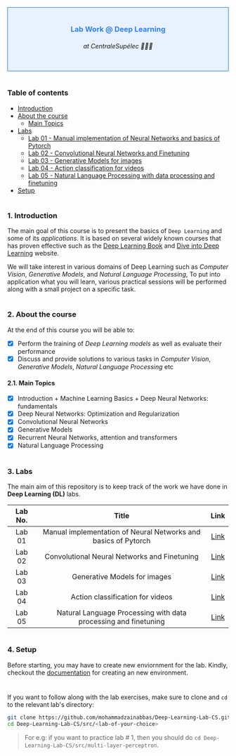 <!-- ## Lab Work @ Deep Learning at CentraleSupélec 👨🏻‍💻 -->

<div align="center" style="border: 1px solid #2479c3; padding: 1rem 0 1rem 0; background-color:rgba(56, 139, 253, 0.1);"> 
    <h3 style="color:rgb(47, 129, 247);" > Lab Work @ Deep Learning </h3>
    <h6> at CentraleSupélec 👨🏻‍💻</h6>
    <!-- <picture>
        <img style="width:20%;visibility:visible;" alt="Rust Lang" src="https://raw.githubusercontent.com/cognitive-engineering-lab/rust-book/979208354d6dae529547acdd2c98e9d253974612/src/img/ferris/not_desired_behavior.svg" width="100">
    </picture> -->
</div>

#
### Table of contents

- [Introduction](#introduction)
- [About the course](#about-course)
  * [Main Topics](#main-topics)
- [Labs](#labs)
  * [Lab 01 - Manual implementation of Neural Networks and basics of Pytorch](#lab-1)
  * [Lab 02 - Convolutional Neural Networks and Finetuning](#lab-2)
  * [Lab 03 - Generative Models for images](#lab-3)
  * [Lab 04 - Action classification for videos](#lab-4)
  * [Lab 05 - Natural Language Processing with data processing and finetuning](#lab-5)
- [Setup](#setup)

#

<a id="introduction" />

### 1. Introduction

The main goal of this course is to present the basics of `Deep Learning` and some of its _applications_. It is based on several widely known courses that has proven effective such as the [Deep Learning Book](https://www.deeplearningbook.org/) and [Dive into Deep Learning](https://d2l.ai/index.html) website.

We will take interest in various domains of Deep Learning such as _Computer Vision_, _Generative Models_, and _Natural Language Processing_, To put into application what you will learn, various practical sessions will be performed along with a small project on a specific task.

#

<a id="about-course" />

### 2. About the course

At the end of this course you will be able to:

- [x] Perform the training of _Deep Learning models_ as well as evaluate their performance
- [x] Discuss and provide solutions to various tasks in _Computer Vision_, _Generative Models_, _Natural Language Processing_ etc

<a id="main-topics" />

#### 2.1. Main Topics

- [x] Introduction + Machine Learning Basics + Deep Neural Networks: fundamentals
- [x] Deep Neural Networks: Optimization and Regularization
- [x] Convolutional Neural Networks
- [x] Generative Models
- [x] Recurrent Neural Networks, attention and transformers
- [x] Natural Language Processing

#

<a id="labs" />

### 3. Labs

The main aim of this repository is to keep track of the work we have done in __Deep Learning (DL)__ labs.

| Lab No. | Title | Link |
| :----: | :---: | :---: |
| Lab 01 | Manual implementation of Neural Networks and basics of Pytorch | [Link](https://github.com/mohammadzainabbas/Deep-Learning-Lab-CS/tree/main/src/multi-layer-perceptron) |
| Lab 02 | Convolutional Neural Networks and Finetuning | [Link](https://github.com/mohammadzainabbas/Deep-Learning-Lab-CS/tree/main/src/convolutional-neural-network) |
| Lab 03 | Generative Models for images | [Link](https://github.com/mohammadzainabbas/Deep-Learning-Lab-CS/tree/main/src/generative-networks) |
| Lab 04 | Action classification for videos | [Link](https://github.com/mohammadzainabbas/Deep-Learning-Lab-CS/tree/main/src/action-classification-for-videos) |
| Lab 05 | Natural Language Processing with data processing and finetuning | [Link](https://github.com/mohammadzainabbas/Deep-Learning-Lab-CS/tree/main/src/natural_language_processing) |

#

<a id="setup" />

### 4. Setup

Before starting, you may have to create new enviornment for the lab. Kindly, checkout the [documentation](https://github.com/mohammadzainabbas/Deep-Learning-Lab-CS/blob/main/docs/SETUP_ENV.md) for creating an new environment.

#

If you want to follow along with the lab exercises, make sure to clone and `cd` to the relevant lab's directory:

```bash
git clone https://github.com/mohammadzainabbas/Deep-Learning-Lab-CS.git
cd Deep-Learning-Lab-CS/src/<lab-of-your-choice>
```

> For e.g: if you want to practice lab # 1, then you should do `cd Deep-Learning-Lab-CS/src/multi-layer-perceptron`.

#
